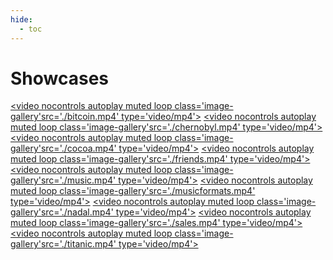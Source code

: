 ```yaml
---
hide:
  - toc
---
```


# Showcases
<script src="../assets/javascripts/thumbs.js"></script>
<a href='./bitcoin/' title=''><video nocontrols autoplay muted loop class='image-gallery'src='./bitcoin.mp4' type='video/mp4'></video></a>
<a href='./chernobyl/' title=''><video nocontrols autoplay muted loop class='image-gallery'src='./chernobyl.mp4' type='video/mp4'></video></a>
<a href='./cocoa/' title=''><video nocontrols autoplay muted loop class='image-gallery'src='./cocoa.mp4' type='video/mp4'></video></a>
<a href='./friends/' title=''><video nocontrols autoplay muted loop class='image-gallery'src='./friends.mp4' type='video/mp4'></video></a>
<a href='./music/' title=''><video nocontrols autoplay muted loop class='image-gallery'src='./music.mp4' type='video/mp4'></video></a>
<a href='./musicformats/' title=''><video nocontrols autoplay muted loop class='image-gallery'src='./musicformats.mp4' type='video/mp4'></video></a>
<a href='./nadal/' title=''><video nocontrols autoplay muted loop class='image-gallery'src='./nadal.mp4' type='video/mp4'></video></a>
<a href='./sales/' title=''><video nocontrols autoplay muted loop class='image-gallery'src='./sales.mp4' type='video/mp4'></video></a>
<a href='./titanic/' title=''><video nocontrols autoplay muted loop class='image-gallery'src='./titanic.mp4' type='video/mp4'></video></a>
